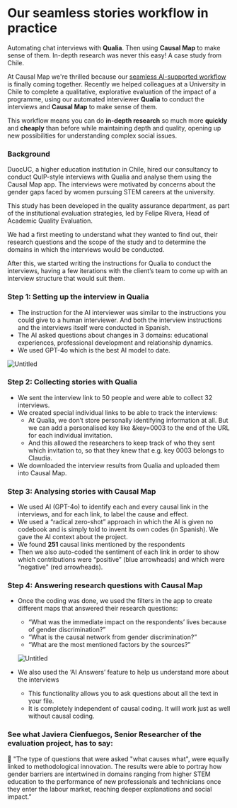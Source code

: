 # Our seamless stories workflow in practice

Automating chat interviews with **Qualia**. Then using **Causal Map** to make sense of them. In-depth research was never this easy! A case study from Chile.

At Causal Map we're thrilled because our [seamless AI-supported workflow](https://causal-map.bullet.site/resources/from-qualia-to-causal-map/) is finally coming together. Recently we helped colleagues at a University in Chile to complete a qualitative, explorative evaluation of the impact of a programme, using our automated interviewer **Qualia** to conduct the interviews and **Causal Map** to make sense of them. 

This workflow means you can do **in-depth research** so much more **quickly** and **cheaply** than before while maintaining depth and quality, opening up new possibilities for understanding complex social issues.

### Background

DuocUC, a higher education institution in Chile, hired our consultancy to conduct QuIP-style interviews with Qualia and analyse them using the Causal Map app.  The interviews were motivated by concerns about the gender gaps faced by women pursuing STEM careers at the university. 

This study has been developed in the quality assurance department, as part of the institutional evaluation strategies, led by Felipe Rivera, Head of Academic Quality Evaluation.

We had a first meeting to understand what they wanted to find out, their research questions and the scope of the study and to determine the domains in which the interviews would be conducted.

After this, we started writing the instructions for Qualia to conduct the interviews, having a few iterations with the client’s team to come up with an interview structure that would suit them. 

### Step 1: Setting up the interview in Qualia

- The instruction for the AI interviewer was similar to the instructions you could give to a human interviewer. And both the interview instructions and the interviews itself were conducted in Spanish.
- The AI asked questions about changes in 3 domains: educational experiences, professional development and relationship dynamics.
- We used GPT-4o which is the best AI model to date.

![Untitled](Untitled.png)

### Step 2: Collecting stories with Qualia

- We sent the interview link to 50 people and were able to collect 32 interviews.
- We created special individual links to be able to track the interviews:
    - At Qualia, we don’t store personally identifying information at all. But we can add a personalised key like &key=0003 to the end of the URL for each individual invitation.
    - And this allowed the researchers to keep track of who they sent which invitation to, so that they knew that e.g. key 0003 belongs to Claudia.
- We downloaded the interview results from Qualia and uploaded them into Causal Map.

### Step 3: Analysing stories with Causal Map

- We used AI (GPT-4o) to identify each and every causal link in the interviews, and for each link, to label the cause and effect.
- We used a “radical zero-shot” approach in which the AI is given no codebook and is simply told to invent its own codes (in Spanish). We gave the AI context about the project.
- We found **251** causal links mentioned by the respondents
- Then we also auto-coded the sentiment of each link in order to show which contributions were “positive” (blue arrowheads) and which were "negative" (red arrowheads).

### Step 4: Answering research questions with Causal Map

- Once the coding was done, we used the filters in the app to create different maps that answered their research questions:
    - “What was the immediate impact on the respondents’ lives because of gender discrimination?”
    - “What is the causal network from gender discrimination?”
    - “What are the most mentioned factors by the sources?”
    
    ![Untitled](img.png)
    
- We also used the ‘AI Answers’ feature to help us understand more about the interviews
    - This functionality allows you to ask questions about all the text in your file.
    - It is completely independent of causal coding. It will work just as well without causal coding.

### See what Javiera Cienfuegos, Senior Researcher of the evaluation project, has to say:

<aside>
👥 "The type of questions that were asked "what causes what", were equally linked to methodological innovation. The results were able to portray how gender barriers are intertwined in domains ranging from higher STEM education to the performance of new professionals and technicians once they enter the labour market, reaching deeper explanations and social impact.”

</aside>